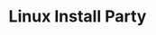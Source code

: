 ---
title: Linux Install Party
image: https://zeus.ugent.be/zeuswpi/A2JDTRar.png
banner: https://zeus.ugent.be/zeuswpi/oLHa12qa.jpg
description: Hulp nodig met het installeren van Linux op je laptop? Zeus helpt je graag!
created_at: 17-09-2020
time: 01-10-2020 18:00
location: Auditorium A3, Gebouw S9, Campus Sterre, Gent
locationlink: $s9
soon: true

---